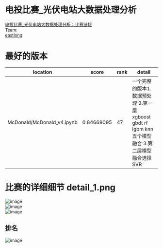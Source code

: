 # 电投比赛_光伏电站大数据处理分析
[电投比赛_光伏电站大数据处理分析：比赛链接](https://www.datafountain.cn/competitions/303/details)  
Team:  
[eastlong](https://github.com/eastlong)

# 最好的版本    
|                 location                        | score           | rank | detail                       |
| ----------------------------------------------- | --------------- | --- | ---------------------          |
|    McDonald/McDonald_v4.ipynb                   |  0.84669095  | 47  |一个完整的版本1.数据预处理 2.第一层xgboost gbdt rf lgbm knn 五个模型融合  3.第二层模型融合选择SVR|


# 比赛的详细细节 detail_1.png
![image](https://github.com/wanlida/2018_diantou_PhotovoltaicPowerStation/raw/master/pictures/competition.png)      
![image](https://github.com/wanlida/2018_diantou_PhotovoltaicPowerStation/raw/master/pictures/detail_1.png)   
![image](https://github.com/wanlida/2018_diantou_PhotovoltaicPowerStation/raw/master/pictures/detail_2.png)     
## 排名  
![image](https://github.com/wanlida/2018_diantou_PhotovoltaicPowerStation/raw/master/pictures/rank.png) 
